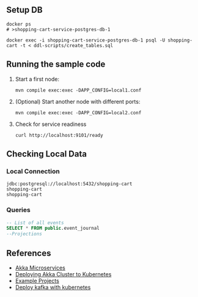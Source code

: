 ## Setup DB

```shell
docker ps
# >shopping-cart-service-postgres-db-1

docker exec -i shopping-cart-service-postgres-db-1 psql -U shopping-cart -t < ddl-scripts/create_tables.sql

```

## Running the sample code



1. Start a first node:

    ```
    mvn compile exec:exec -DAPP_CONFIG=local1.conf
    ```

2. (Optional) Start another node with different ports:

    ```
    mvn compile exec:exec -DAPP_CONFIG=local2.conf
    ```

3. Check for service readiness

    ```
    curl http://localhost:9101/ready
    ```

## Checking Local Data

### Local Connection

```
jdbc:postgresql://localhost:5432/shopping-cart
shopping-cart
shopping-cart
```

### Queries
```sql
-- List of all events
SELECT * FROM public.event_journal
--Projections

```

## References

- [Akka Microservices](https://developer.lightbend.com/docs/akka-guide/microservices-tutorial/index.html)
- [Deploying Akka Cluster to Kubernetes](https://doc.akka.io/docs/akka-management/current/kubernetes-deployment/index.html)
- [Example Projects](https://doc.akka.io/docs/akka/current/project/examples.html)
- [Deploy kafka with kubernetes](https://dzone.com/articles/how-to-deploy-apache-kafka-with-kubernetes)